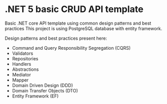 # .NET 5 basic CRUD API template 
Basic .NET core API template using common design patterns and best practices 
This project is using PostgreSQL database with entity framework.

Design patterns and best practices present here:
- Command and Query Responsibility Segregation (CQRS)
- Validators
- Repositories
- Handlers
- Abstractions
- Mediator
- Mapper
- Domain Driven Design (DDD)
- Domain Transfer Objects (DTO)
- Entity Framework (EF)